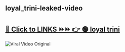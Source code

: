 
 ## loyal_trini-leaked-video 

# <h2><a href="https://clipsfans.com/loyal_trini&ref=git">🔗 Click to LINKS ⏩⏩ 👉 🟢 loyal trini </a></h2>

<a href="https://clipsfans.com/loyal_trini&ref=git" rel="nofollow" data-target="animated-image.originalLink"><img src="https://i.ibb.co.com/xMMVF88/686577567.gif" alt="Viral Video Original" style="max-width: 100%; display: inline-block;" data-target="animated-image.originalImage"></a>
